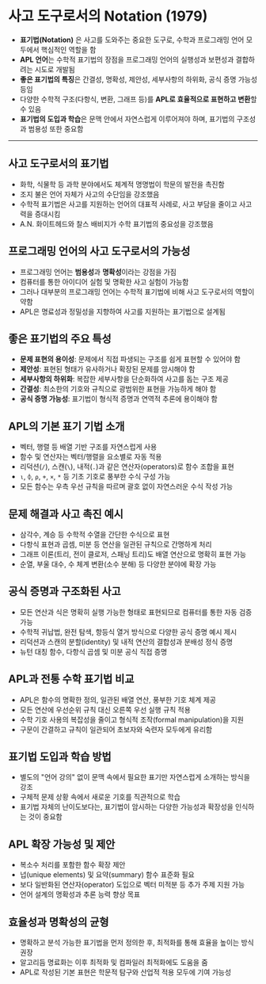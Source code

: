 # 사고 도구로서의 Notation (1979)


* **표기법(Notation)** 은 사고를 도와주는 중요한 도구로, 수학과 프로그래밍 언어 모두에서 핵심적인 역할을 함
* **APL 언어**는 수학적 표기법의 장점을 프로그래밍 언어의 실행성과 보편성과 결합하려는 시도로 개발됨
* **좋은 표기법의 특징**은 간결성, 명확성, 제안성, 세부사항의 하위화, 공식 증명 가능성 등임
* 다양한 수학적 구조(다항식, 변환, 그래프 등)를 **APL로 효율적으로 표현하고 변환**할 수 있음
* **표기법의 도입과 학습**은 문맥 안에서 자연스럽게 이루어져야 하며, 표기법의 구조성과 범용성 또한 중요함

---

사고 도구로서의 표기법
------------

* 화학, 식물학 등 과학 분야에서도 체계적 명명법이 학문의 발전을 촉진함
* 조지 불은 언어 자체가 사고의 수단임을 강조했음
* 수학적 표기법은 사고를 지원하는 언어의 대표적 사례로, 사고 부담을 줄이고 사고력을 증대시킴
* A.N. 화이트헤드와 찰스 배비지가 수학 표기법의 중요성을 강조했음

프로그래밍 언어의 사고 도구로서의 가능성
----------------------

* 프로그래밍 언어는 **범용성**과 **명확성**이라는 강점을 가짐
* 컴퓨터를 통한 아이디어 실험 및 명확한 사고 실험이 가능함
* 그러나 대부분의 프로그래밍 언어는 수학적 표기법에 비해 사고 도구로서의 역할이 약함
* APL은 명료성과 정밀성을 지향하여 사고를 지원하는 표기법으로 설계됨

좋은 표기법의 주요 특성
-------------

* **문제 표현의 용이성**: 문제에서 직접 파생되는 구조를 쉽게 표현할 수 있어야 함
* **제안성**: 표현된 형태가 유사하거나 확장된 문제를 암시해야 함
* **세부사항의 하위화**: 복잡한 세부사항을 단순화하여 사고를 돕는 구조 제공
* **간결성**: 최소한의 기호와 규칙으로 광범위한 표현을 가능하게 해야 함
* **공식 증명 가능성**: 표기법이 형식적 증명과 연역적 추론에 용이해야 함

APL의 기본 표기 기법 소개
----------------

* 벡터, 행렬 등 배열 기반 구조를 자연스럽게 사용
* 함수 및 연산자는 벡터/행렬을 요소별로 자동 적용
* 리덕션(`/`), 스캔(`\`), 내적(`.`)과 같은 연산자(operators)로 함수 조합을 표현
* `⍳`, `⌽`, `⍴`, `+`, `×`, `*` 등 기초 기호로 풍부한 수식 구성 가능
* 모든 함수는 우측 우선 규칙을 따르며 괄호 없이 자연스러운 수식 작성 가능

문제 해결과 사고 촉진 예시
---------------

* 삼각수, 계승 등 수학적 수열을 간단한 수식으로 표현
* 다항식 표현과 곱셈, 미분 등 연산을 일관된 규칙으로 간명하게 처리
* 그래프 이론(트리, 전이 클로저, 스패닝 트리)도 배열 연산으로 명확히 표현 가능
* 순열, 부울 대수, 수 체계 변환(소수 분해) 등 다양한 분야에 확장 가능

공식 증명과 구조화된 사고
--------------

* 모든 연산과 식은 명확히 실행 가능한 형태로 표현되므로 컴퓨터를 통한 자동 검증 가능
* 수학적 귀납법, 완전 탐색, 항등식 열거 방식으로 다양한 공식 증명 예시 제시
* 리덕션과 스캔의 분할(identity) 및 내적 연산의 결합성과 분배성 정식 증명
* 뉴턴 대칭 함수, 다항식 곱셈 및 미분 공식 직접 증명

APL과 전통 수학 표기법 비교
-----------------

* APL은 함수의 명확한 정의, 일관된 배열 연산, 풍부한 기호 체계 제공
* 모든 연산에 우선순위 규칙 대신 오른쪽 우선 실행 규칙 적용
* 수학 기호 사용의 복잡성을 줄이고 형식적 조작(formal manipulation)을 지원
* 구문이 간결하고 규칙이 일관되어 초보자와 숙련자 모두에게 유리함

표기법 도입과 학습 방법
-------------

* 별도의 "언어 강의" 없이 문맥 속에서 필요한 표기만 자연스럽게 소개하는 방식을 강조
* 구체적 문제 상황 속에서 새로운 기호를 직관적으로 학습
* 표기법 자체의 난이도보다는, 표기법이 암시하는 다양한 가능성과 확장성을 인식하는 것이 중요함

APL 확장 가능성 및 제안
---------------

* 복소수 처리를 포함한 함수 확장 제안
* 넙(unique elements) 및 요약(summary) 함수 표준화 필요
* 보다 일반화된 연산자(operator) 도입으로 벡터 미적분 등 추가 주제 지원 가능
* 언어 설계의 명확성과 추론 능력 향상 목표

효율성과 명확성의 균형
------------

* 명확하고 분석 가능한 표기법을 먼저 정의한 후, 최적화를 통해 효율을 높이는 방식 권장
* 알고리듬 명료화는 이후 최적화 및 컴파일러 최적화에도 도움을 줌
* APL로 작성된 기본 표현은 학문적 탐구와 산업적 적용 모두에 기여 가능성
